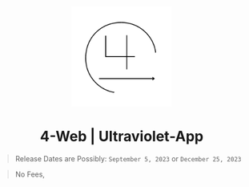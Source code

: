 <p align="center"><img src="https://github.com/7DatsonBack/4-WeBFree/blob/main/img/ED.png?raw=true" height="200"></p>

<h1 align="center">4-Web | Ultraviolet-App</h1>

> Release Dates are Possibly: `September 5, 2023` or `December 25, 2023`

> No Fees,
